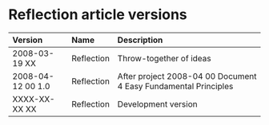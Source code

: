 ﻿Reflection article versions
===========================

|Version|Name|Description|
| :- | :- | :- |
|2008-03-19 XX|Reflection|Throw-together of ideas|
|2008-04-12 00  1.0|Reflection|After project  2008-04 00  Document 4 Easy Fundamental Principles|
|XXXX-XX-XX XX|Reflection|Development version|

